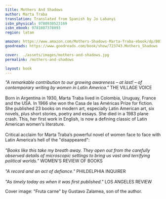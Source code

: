 ```yaml
---
title: Mothers And Shadows
author: Marta Traba
translation: Translated from Spanish by Jo Labanyi
isbn_physical: 9780930523169
isbn_ebook: 9781887378093
region: latam

amazon: https://www.amazon.com/Mothers-Shadows-Marta-Traba-ebook/dp/B0714NMQJX/ref=sr_1_4?ie=UTF8&qid=1504364454&sr=8-4
goodreads: https://www.goodreads.com/book/show/723743.Mothers_Shadows

cover:  ./assets/images/mothers-and-shadows.jpg
permalink: /mothers-and-shadows

layout: book
---
```

*"A remarkable contribution to our growing awareness – at last! – of contemporary writing by women in Latin America."* THE VILLAGE VOICE
<br><br>
Born in Argentina in 1930, Marta Traba lived in Colombia, Uruguay, France and the USA. In 1966 she won the Casa de las Américas Prize for fiction. She published 23 books on modern art, especially Latin American art, six novels, plus short stories, poetry and essays. She died in a 1983 plane crash. This, her first work in English, is now a defining classic of Latin American women's literature.
<br><br>
Critical acclaim for Marta Traba’s powerful novel of women face to face with Latin America’s hell of the "disappeared":
<br><br>
*"Books like this take my breath away. They open out from the carefully observed details of microscopic settings to bring us vast and terrifying political worlds."* WOMEN'S REVIEW OF BOOKS
<br><br>
*"A record and an act of defiance."* PHILDELPHIA INQUIRER
<br><br>
*"As timely today as when it was first published."* LOS ANGELES REVIEW 

Cover image: "Fruta carne" by Gustavo Zalamea, son of the author.
